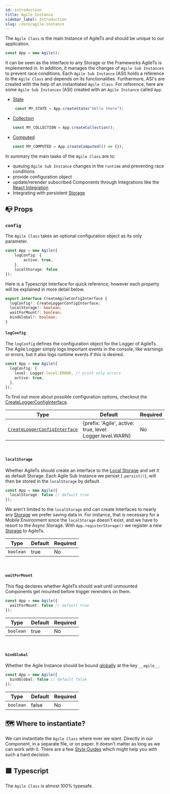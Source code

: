 ```yaml
---
id: introduction
title: Agile Instance
sidebar_label: Introduction
slug: /core/agile-instance
---
```


The `Agile Class` is the main Instance of AgileTs and should be unique to our application.
```ts
const App = new Agile();
```
It can be seen as the interface to any Storage or the Frameworks AgileTs is implemented in.
In addition, it manages the changes of `Agile Sub Instances` to prevent race conditions.
Each `Agile Sub Instance` (ASI) holds a reference to the `Agile Class` and depends on its functionalities.
Furthermore, ASI's are created with the help of an instantiated `Agile Class`.
For reference, here are some `Agile Sub Instances` (ASI) created with an `Agile Instance` called `App`:

- [State](../state/Introduction.md)
  ```ts
   const MY_STATE = App.createState("Hello there");
   ```
- [Collection](../collection/Introduction.md)
   ```ts
   const MY_COLLECTION = App.createCollection();
   ```
- [Computed](../computed/Introduction.md)
   ```ts
   const MY_COMPUTED = App.createComputed(() => {});
   ```

In summary the main tasks of the `Agile Class` are to:
- queuing `Agile Sub Instance` changes in the `runtime` and preventing race conditions
- provide configuration object
- update/rerender subscribed Components through Integrations like the [React Integration](../../../react/Introduction.md)
- Integrating with persistent [Storage](../storage/Introduction.md)

## 📭 Props

### `config`

The `Agile Class` takes an optional configuration object as its only parameter.
```ts
const App = new Agile({
    logConfig: {
        active: true,
    },
    localStorage: false
});
```
Here is a Typescript Interface for quick reference, however
each property will be explained in more detail below.
```ts
export interface CreateAgileConfigInterface {
  logConfig?: CreateLoggerConfigInterface;
  localStorage?: boolean;
  waitForMount?: boolean;
  bindGlobal?: boolean;
}
```

#### `logConfig`
The `logConfig` defines the configuration object for the Logger of AgileTs.
The Agile Logger simply logs important events in the console, like warnings or errors,
but it also logs runtime events if this is desired.
```ts
const App = new Agile({
  logConfig: {
    level: Logger.level.ERROR, // print only errors
    active: true,
  },
});
```
To find out more about possible configuration options, checkout the [CreateLoggerConfigInterface](../../../../Interfaces.md#createloggerconfig).

| Type                                                                           | Default                                                          | Required |
|--------------------------------------------------------------------------------|------------------------------------------------------------------|----------|
| [`CreateLoggerConfigInterface`](../../../../Interfaces.md#createloggerconfig)  | {prefix: 'Agile', active: true, level: Logger.level.WARN}        | No       |

<br/>

#### `localStorage`
Whether AgileTs should create an interface to the [Local Storage](https://www.w3schools.com/html/html5_webstorage.asp) and set it as default Storage.
Each Agile Sub Instance we persist (`.persist()`), will then be stored in the `localStorage` by default.
```ts
const App = new Agile({
  localStorage: false // default true
});
```
We aren't limited to the `localStorage` and can create Interfaces to nearly any [Storage](../storage/Introduction.md) we prefer saving data in.
For instance, that is necessary for a Mobile Environment since the `localStorage` doesn't exist, and we have to resort to the Async Storage.
With `App.registerStorage()` we register a new [Storage](../storage/Introduction.md) to AgileTs.

| Type            | Default     | Required |
|-----------------|-------------|----------|
| `boolean`       | true        | No       |

<br/>

#### `waitForMount`
This flag declares whether AgileTs should wait until unmounted Components get mounted before trigger rerenders on them.
```ts
const App = new Agile({
  waitForMount: false // default true
});
```

| Type            | Default     | Required |
|-----------------|-------------|----------|
| `boolean`       | true        | No       |

<br/>

#### `bindGlobal`
Whether the Agile Instance should be bound [globally](https://developer.mozilla.org/en-US/docs/Web/JavaScript/Reference/Global_Objects/globalThis) at the key `__agile__`.
```ts
const App = new Agile({
  bindGlobal: false // default false
});
```

| Type            | Default     | Required |
|-----------------|-------------|----------|
| `boolean`       | false       | No       |


## 🗺 Where to instantiate?

We can instantiate the `Agile Class` where ever we want.
Directly in our Component, in a separate file, or on paper.
It doesn't matter as long as we can work with it.
There are a few [Style Guides](../../../../main/StyleGuide.md)
which might help you with such a hard decision.


## 🟦 Typescript

The `Agile Class` is almost 100% typesafe.